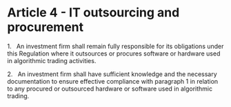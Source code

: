 # Article 4 - IT outsourcing and procurement


1.   An investment firm shall remain fully responsible for its obligations under this Regulation where it outsources or procures software or hardware used in algorithmic trading activities.

2.   An investment firm shall have sufficient knowledge and the necessary documentation to ensure effective compliance with paragraph 1 in relation to any procured or outsourced hardware or software used in algorithmic trading.

